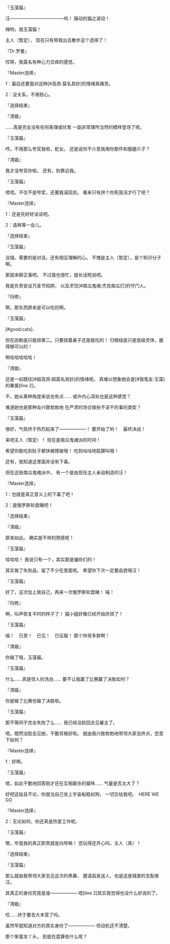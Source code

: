 『玉藻猫』

汪————————————呜！
躁动的猫之波动！

嗨哟，我玉藻猫！

主人（暂定），
现在只有带我出去散步这个选择了！

『Dr.罗曼』

哎呀，我莫名有种心力交瘁的感觉。

『Master选择』

1：最后还要面对这种[#高昂:莫名其妙]的情绪真痛苦。

2：没关系，不用担心。

『选择结束』

『清姬』

……真是完全没有任何条理或伏笔
一副非常理所当然的模样登场了呢。

『玉藻猫』

哼。不用那么夸奖我啦，蛇女。
还是说你不介意我用你那件和服磨爪子？

『清姬』

我才没夸奖你啦。
还有，别靠近我。

『玉藻猫』

唔唔。不仅不是夸奖，还要我滚回去。
看来只有拼个你死我活才行了吧？

『Master选择』

1：还是先好好谈谈吧。

2：请再等一会儿。

『选择结束』

『玉藻猫』

没错。需要的是对话，还有相互理解的心。
不愧是主人（暂定），是个知识分子啊。

那就来聊正事吧。
不过我也很忙，就长话短说吧。

我是负责安设万圣节陷阱，
以及烹饪[#南瓜鬼魂:杰克南瓜灯]的守门人。

『玛修』

啊，那东西原来是可以吃的啊。

『玉藻猫』

[#good:cats]．

但在迦勒底只能排第二。只要捏着鼻子还是能吃的！
归根结底只是低级灵体，腥得够可以的！

啊哈哈哈哈哈！

『清姬』

还是一如既往[#超高昂:超莫名其妙]的情绪呢。
真难以想象她会是[#我笔友:玉藻]的眷属[line 2]。

不，她从某种角度来说也有点……
或许内心深处也是这种感觉？

难道她也是那种会兴致勃勃地
在严肃的场合做些不该干的事的类型？

『玉藻猫』

很好，气氛终于热烈起来了——————！
要开始了哟！　最终决战！

来吧主人（暂定）！
现在是南瓜鬼魂派的时间！

希望你能吃到肚子都快被撑破哦！
吃到咕咕地狐狸叫哦！

还有，我知道这里面并没有下毒。

但在这些南瓜鬼魂派中，
有一个是由现任主人亲自制造的汪！

『Master选择』

1：也就是真正意义上的下毒了吧！

2：是俄罗斯轮盘赌吧！

『选择结束』

『清姬』

原来如此。
确实是不祥的预感呢！

『玉藻猫』

哇哈哈！
我说只有一个，其实那是骗你们的！

其实做了失败品，留了不少在里面呢。
希望你下次一定要品尝哦汪！

『玉藻猫』

好了，这次加上我自己，再来一次俄罗斯轮盘赌！
喵！

『玛修』

啊，叫声恢复平时的样子了！
猫小姐好像已经开始厌烦了！

『玉藻猫』

喵！　已至！　已见！　已征服！
那个帅哥多胖啊！

『清姬』

你输了哦，玉藻猫。

『玉藻猫』

什么……真是惊人的洗白……
要不让我赢了比赛赢了决胜如何？

『清姬』

你是输了比赛也输了决胜啦。

『玉藻猫』

那不等同于完全失败了么……
我已经没脸回去见雇主了。

唔。既然没脸去见她，干脆背叛好啦。
就由我兴致勃勃地带领大家去终点，您意下如何？

『Master选择』

1：好啊。

『玉藻猫』

唔，如此干脆地回答刚才还在互相厮杀的猫咪……
气量是否太大了？

好吧这姑且不论，你就当自己坐上宇宙船稳如狗，
一切交给我吧。　HERE WE GO

『Master选择』

2：无论如何，你还真是热爱工作呢。

『玉藻猫』

嗯，毕竟我的真正职责就是向导嘛！
您玩得还开心吗，主人（真）！

『选择结束』

『玉藻猫』

那么就由我带领大家去见这次的黑幕、
邀请函发送人、也是这座城堡的支配者汪。

其真正的身份究竟是谁——————
唔[line 2]其实我觉得也没什么好说的了。

『清姬』

哎……终于要去大本营了吗。

虽然早就知道对方的真实身份了——————
但动机还不清楚。

那个笨蛋龙丫头，
到底在盘算些什么呢？

